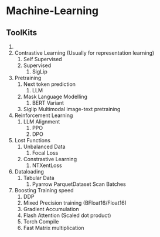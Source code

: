 # Machine-Learning




## ToolKits
1. 
2. Contrastive Learning (Usually for representation learning)
   1. Self Supervised
   2. Supervised
      1. SigLip
3. Pretraining
   1. Next token prediction
      1. LLM
   2. Mask Language Modelling
      1. BERT Variant 
   3. Siglip Multimodal image-text pretraining
4. Reinforcement Learning
   1. LLM Alignment
      1. PPO
      2. DPO
5. Lost Functions
   1. Unbalanced Data
      1. Focal Loss
   2. Constrastive Learning
      1. NTXentLoss
6. Dataloading
   1. Tabular Data
      1. Pyarrow ParquetDataset Scan Batches
7. Boosting Training speed
   1. DDP
   2. Mixed Precision training (BFloat16/Float16)
   3. Gradient Accumulation
   4. Flash Attention (Scaled dot product)
   5. Torch Compile
   6. Fast Matrix multiplication